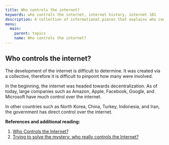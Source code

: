 ```yaml
---
title: Who controls the internet?
keywords: who controls the internet, internet history, internet 101
description: A collection of informational pieces that explains who controls the internet.
menu:
  main:
    parent: topics
    name: Who controls the internet?
---
```


## Who controls the internet?

The development of the internet is difficult to determine. It was created via a collective, therefore it is difficult to pinpoint how many were involved.

In the beginning, the internet was headed towards decentralization. As of today, large companies such as Amazon, Apple, Facebook, Google, and Microsoft have much control over the internet.

In other countries such as North Korea, China, Turkey, Indonesia, and Iran, the government has direct control over the internet.

**References and additional reading:**
1. [Who Controls the Internet?](https://hbr.org/2016/06/who-controls-the-internet)
2. [Trying to solve the mystery: who really controls the Internet?](https://itigic.com/trying-to-solve-the-mystery-who-really-controls-the-internet/) 